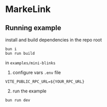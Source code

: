 # MarkeLink 

## Running example

install and build dependencies in the repo root
```
bun i
bun run build
``` 

in `examples/mini-blinks`
1. configure vars  `.env` file
```
VITE_PUBLIC_RPC_URL=${YOUR_RPC_URL}
```
2. run the example
```
bun run dev
```
